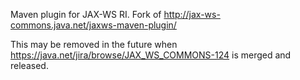 Maven plugin for JAX-WS RI.  Fork of http://jax-ws-commons.java.net/jaxws-maven-plugin/

This may be removed in the future when https://java.net/jira/browse/JAX_WS_COMMONS-124
is merged and released.
